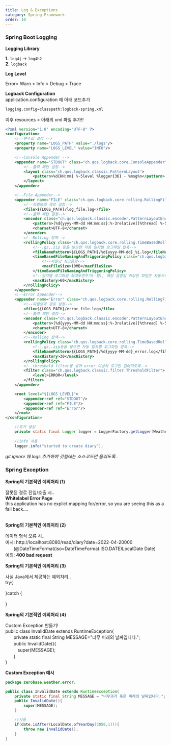 ```yaml
---
title: Log & Exceptions
category: Spring Framework
order: 10
---
```


### Spring Boot Logging

**Logging Library**

**1.** `log4j` -> `log4h2` <br>
**2.** `logback`<br>

**Log Level**
<div class="content-box">
Error> Warn > Info > Debug > Trace
</div>

**Logback Configuration**<br>
application.configuration 에 아래 코드추가
```xml
logging.config=classpath:logback-spring.xml
```
이후 resources > 아래의 xml 파일 추가!! 
```xml
<?xml version="1.0" encoding="UTF-8" ?>
<configuration>
    <!--변수값 설정 -->
    <property name="LOGS_PATH" value="./logs"/>
    <property name="LOGS_LEVEL" value="INFO"/>

    <!--Console Appender -->
    <appender name="STDOUT" class="ch.qos.logback.core.ConsoleAppender">
        <!--출력 패턴 설정-->
        <layout class="ch.qos.logback.classic.PatternLayout">
            <pattern>%d{HH:mm} %-5level %logger{36} - %msg%n</pattern>
        </layout>
    </appender>

    <!--File Appender-->
    <appender name="FILE" class="ch.qos.logback.core.rolling.RollingFileAppender">
        <!--파일명과 경로 설정-->
        <file>${LOGS_PATH}/log_file.log</file>
        <!--출력 패턴 결정-->
        <encoder class="ch.qos.logback.classic.encoder.PatternLayoutEncoder">
            <pattern>[%d{yyyy-MM-dd HH:mm:ss}:%-3relative][%thread] %-5level %logger{35} - %msg%n</pattern>
            <charset>UTF-8</charset>
        </encoder>
        <!--Rolling 정책-->
        <rollingPolicy class="ch.qos.logback.core.rolling.TimeBasedRollingPolicy">
            <!--.gz,.zip 등을 넣으면 자동 일자별 로그파일 압축-->
            <fileNamePattern>${LOGS_PATH}/%d{yyyy-MM-dd}_%i.log</fileNamePattern>
            <timeBasedFileNamingAndTriggeringPolicy class="ch.qos.logback.core.rolling.SizeAndTimeBasedFNATP">
                <!--파일당 최고용량-->
                <maxFileSize>10MB</maxFileSize>
            </timeBasedFileNamingAndTriggeringPolicy>
            <!--일자별 로그파일 최대보관주기(-일), 해당 설정일 이상된 파일은 자동으로 제거-->
            <maxHistory>60</maxHistory>
        </rollingPolicy>
    </appender>
    <!--Error Appender-->
    <appender name="Error" class="ch.qos.logback.core.rolling.RollingFileAppender">
        <!--파일명과 경로 설정-->
        <file>${LOGS_PATH}/error_file.log</file>
        <!--출력 패턴 결정-->
        <encoder class="ch.qos.logback.classic.encoder.PatternLayoutEncoder">
            <pattern>[%d{yyyy-MM-dd HH:mm:ss}:%-3relative][%thread] %-5level %logger{35} - %msg%n</pattern>
            <charset>UTF-8</charset>
        </encoder>
        <!--Rolling 정책-->
        <rollingPolicy class="ch.qos.logback.core.rolling.TimeBasedRollingPolicy">
            <!--.gz,.zip등을 넣으면 자동 일자별 로그파일 압축-->
            <fileNamePattern>${LOGS_PATH}/%d{yyyy-MM-dd}_error.log</fileNamePattern>
            <maxHistory>30</maxHistory>
        </rollingPolicy>
        <!--threshold filter를 넣어 error 이상의 로그만 걸러지도록-->
        <filter class="ch.qos.logback.classic.filter.ThresholdFilter">
            <level>ERROR</level>
        </filter>
    </appender>

    <root level="${LOGS_LEVEL}">
        <appender-ref ref="STDOUT"/>
        <appender-ref ref="FILE"/>
        <appender-ref ref="Error"/>
    </root>
</configuration>
```
```java
    //로거 생성
    private static final Logger logger = LoggerFactory.getLogger(WeatherApplication.class);
    
    //info 사용
    logger.info("started to create diary");

```

*git.ignore 에 logs 추가하여 깃헙에는 소스코드만 올리도록..*


### Spring Exception

**Spring의 기본적인 예외처리 (1)**
<div class="content-box">
잘못된 경로 진입/호출 시..<br>
<b>Whitelabel Error Page</b><br>
this application has no explict mapping for/error, so you are seeing this as a fall back....
</div><br>

**Spring의 기본적인 예외처리 (2)**
<div class="content-box">
데이터 형식 오류 시..<br>
예시: http://localhost:8080/read/diary?date=2022-04-20000<br>
  ㅤㅤ(@DateTimeFormat(iso=DateTimeFormat.ISO.DATE)LocalDate Date)<br>
예외: <b>400 bad request</b>
</div>

**Spring의 기본적인 예외처리 (3)**
<div class="content-box">
사실 Java에서 제공하는 예외처리..<br>
try{<br>
<br>
}catch {<br>
<br>
}
</div>

**Spring의 기본적인 예외처리 (4)**
<div class="content-box">
Custom Exception 만들기! <br>
public class InvalidDate extends RuntimeException{<br>ㅤㅤprivate static final String MESSAGE="너무 미래의 날짜입니다.";<br>ㅤㅤpublic InvalidDate(){<br>ㅤㅤㅤsuper(MESSAGE);<br>ㅤㅤ}<br>}
</div>

**Custom Exception 예시**

```java
package zerobase.weather.error;

public class InvalidDate extends RuntimeException{
    private static final String MESSAGE = "너무과거 혹은 미래의 날짜입니다.";
    public InvalidDate(){
        super(MESSAGE);
    }

    //사용
    if(date.isAfter(LocalDate.ofYearDay(3050,1))){
        throw new InvalidDate();
    }
}
